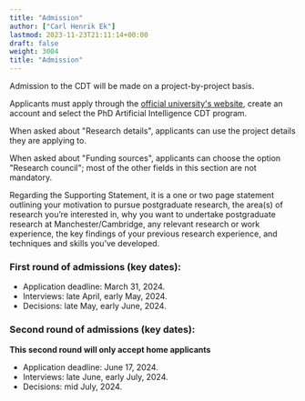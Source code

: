 ```yaml
---
title: "Admission"
author: ["Carl Henrik Ek"]
lastmod: 2023-11-23T21:11:14+00:00
draft: false
weight: 3004
title: "Admission"
---
```


Admission to the CDT will be made on a project-by-project basis. 

Applicants must apply through the [official university's website](https://www.se.manchester.ac.uk/phds-science-engineering/?utm_source=courseprofile&utm_medium=referral&utm_campaign=fse_pgr_2324&utm_content=how_to_apply_apply_compsci#d.en.878434), create an account and select the PhD Artificial Intelligence CDT program.

When asked about "Research details", applicants can use the project details they are applying to.

When asked about "Funding sources", applicants can choose the option "Research council"; most of the other fields in this section are not mandatory.

Regarding the Supporting Statement, it is a one or two page statement outlining your motivation to pursue postgraduate research, the area(s) of research you’re interested in, why you want to undertake postgraduate research at Manchester/Cambridge, any relevant research or work experience, the key findings of your previous research experience, and techniques and skills you’ve developed.  

### First round of admissions (key dates):

- Application deadline: March 31, 2024.
- Interviews: late April, early May, 2024.
- Decisions: late May, early June, 2024.

### Second round of admissions (key dates):

**This second round will only accept home applicants** 

- Application deadline: June 17, 2024.
- Interviews: late June, early July, 2024.
- Decisions: mid July, 2024.

